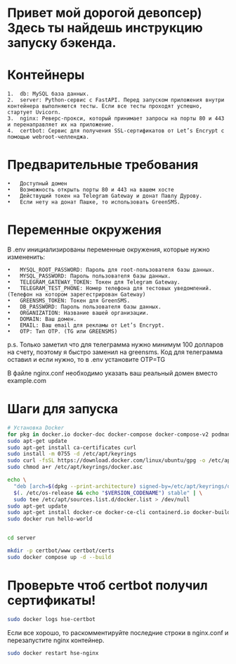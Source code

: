 # Привет мой дорогой девопсер) Здесь ты найдешь инструкцию запуску бэкенда.

# Контейнеры

	1.	db: MySQL база данных.
	2.	server: Python-сервис с FastAPI. Перед запуском приложения внутри контейнера выполняются тесты. Если все тесты проходят успешно, стартует Uvicorn.
	3.	nginx: Реверс-прокси, который принимает запросы на порты 80 и 443 и перенаправляет их на приложение.
	4.	certbot: Сервис для получения SSL-сертификатов от Let’s Encrypt с помощью webroot-челленджа.

# Предварительные требования

	•	Доступный домен
	•	Возможность открыть порты 80 и 443 на вашем хосте
	•	Действущий токен на Telegram Gateway и донат Павлу Дурову. 
    •	Если нету на донат Пашке, то использовать GreenSMS.

# Переменные окружения

В .env инициализированы переменные окружения, которые нужно измененить:

	•	MYSQL_ROOT_PASSWORD: Пароль для root-пользователя базы данных.
	•	MYSQL_PASSWORD: Пароль пользователя базы данных.
	•	TELEGRAM_GATEWAY_TOKEN: Токен для Telegram Gateway.
	•	TELEGRAM_TEST_PHONE: Номер телефона для тестовых уведомлений. (Телефон на котором зарегестрирован Gateway)
    •	GREENSMS_TOKEN: Токен для GreenSMS.
	•	DB_PASSWORD: Пароль пользователя базы данных.
    •	ORGANIZATION: Название вашей организации.
	•	DOMAIN: Ваш домен.
	•	EMAIL: Ваш email для рекламы от Let’s Encrypt.
    •	OTP: Тип OTP. (TG или GREENSMS)

p.s. 
Только заметил что для телеграмма нужно минимум 100 долларов на счету, поэтому я быстро заменил на greensms.
Код для телеграмма оставил и если нужно, то в .env установите OTP=TG

В файле nginx.conf необходимо указать ваш реальный домен вместо example.com

# Шаги для запуска
```bash
# Установка Docker
for pkg in docker.io docker-doc docker-compose docker-compose-v2 podman-docker containerd runc; do sudo apt-get remove $pkg; done
sudo apt-get update
sudo apt-get install ca-certificates curl
sudo install -m 0755 -d /etc/apt/keyrings
sudo curl -fsSL https://download.docker.com/linux/ubuntu/gpg -o /etc/apt/keyrings/docker.asc
sudo chmod a+r /etc/apt/keyrings/docker.asc

echo \
  "deb [arch=$(dpkg --print-architecture) signed-by=/etc/apt/keyrings/docker.asc] https://download.docker.com/linux/ubuntu \
  $(. /etc/os-release && echo "$VERSION_CODENAME") stable" | \
  sudo tee /etc/apt/sources.list.d/docker.list > /dev/null
sudo apt-get update
sudo apt-get install docker-ce docker-ce-cli containerd.io docker-buildx-plugin docker-compose-plugin 
sudo docker run hello-world


cd server

mkdir -p certbot/www certbot/certs
sudo docker compose up -d --build
```

# Проверьте чтоб certbot получил сертификаты!

```bash
sudo docker logs hse-certbot
```

Если все хорошо, то раскомментируйте последние строки в nginx.conf и перезапустите nginx контейнер.

```bash
sudo docker restart hse-nginx
```